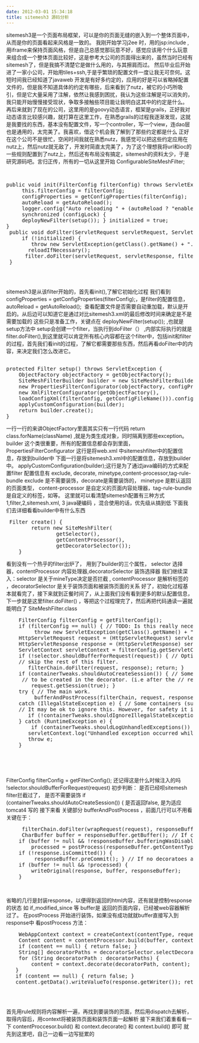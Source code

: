 ```yaml
---
date: 2012-03-01 15:34:18
title: sitemesh3 源码分析
---
```



<p>
	sitemesh3是一个页面布局框架，可以是你的页面无缝的嵌入到一个整体页面中，从而是你的页面看起来风格是一致的。
我刚开始学习j2ee 时，用的jsp:include , 用iframe来保持页面风格，但是自己总感觉那玩意不好，感觉应该用个什么玩意来组合成一个整体页面比较好，这是参考大公司的页面得出来的，虽然当时已经有sitemesh了，但是我搞不清楚它是做什么用的，与其擦肩而过。
然后毕业后开始进了一家小公司，开始用tiles+ssh,于是乎繁琐的配置文件一度让我无可奈何。这短时间我已经知道了javaweb 开发是有好多约定的，应用的好是可以省略掉配置文件的，但是我不知道具体的约定有哪些，后来看到了nutz，被它的小巧所吸引，但是它大量采用了注解，依然让我感到困扰，我认为这些注解是可以消失的，我只能开始慢慢接受现状，争取多接触些项目能让我明白这其中的约定是什么。
再后来就到了现在的公司，这里用的是goovy动态语言，框架是grails，正好我对动态语言比较感兴趣，就打算在这里工作，在熟悉grails的过程我逐渐发现，这就是我要找的东西，基本没有配置文件，写一个controller，写一个view，连dao层也是通用的，太完美了。我喜欢，借这个机会我了解到了那些约定都是什么
正好在这个公司不是很忙，空闲时间我就在熟悉nutz，我感觉可以把这些约定应用在nutz上，然后nutz就无敌了，开发时简直太完美了，为了这个理想我将url和ioc的一些规则配置到了nutz上，然后还有布局没有搞定，sitemesh的资料太少，于是研究源码吧。言归正传，所有的一切从这里开始 ConfigurableSiteMeshFilter;
</p>
<p>
	<br />
</p>
<pre class="prettyprint lang-java linenums">
public void init(FilterConfig filterConfig) throws ServletException { 
     this.filterConfig = filterConfig; 
     configProperties = getConfigProperties(filterConfig); 
     autoReload = getAutoReload();  
     logger.config("Auto reloading " + (autoReload ? "enabled" : "disabled")); 
     synchronized (configLock) { 
     deployNewFilter(setup()); } initialized = true; 
}
 public void doFilter(ServletRequest servletRequest, ServletResponse servletResponse, FilterChain filterChain) throws IOException, ServletException {
     if (!initialized) {
        throw new ServletException(getClass().getName() + ".init(FilterConfig) was not called"); } 
       reloadIfNecessary();
      filter.doFilter(servletRequest, servletResponse, filterChain); 
 }
 </pre>
<p>
	<br />
</p>
<p>
	sitemesh3是从该filter开始的，首先看init(),了解它初始化过程
我们看到configProperties = getConfigProperties(filterConfig);，是filter的配置信息，autoReload = getAutoReload(); &nbsp;查看配置文件是否需要自动重加载，默认是开启的。从后边可以知道它是通过对比sitemesh3.xml的最后修改时间来确定是不是需要加载的
这些只是准备工作，关键点在 deployNewFilter(setup()); ,也就是setup方法中
setup会创建一个filter，当执行到doFilter（） ,内部实际执行的就是filter.doFilter(),到这里就可以肯定所有核心内容都在这个filter中，包括init和filter的过程，首先我们看init的过程，了解它都需要那些东西，然后再看doFilter中的内容，来决定我们怎么改进它。 
</p>
<pre class="prettyprint lang-java linenums"> 
protected Filter setup() throws ServletException {
    ObjectFactory objectFactory = getObjectFactory();
    SiteMeshFilterBuilder builder = new SiteMeshFilterBuilder();
    new PropertiesFilterConfigurator(objectFactory, configProperties).configureFilter(builder);
    new XmlFilterConfigurator(getObjectFactory(),
    loadConfigXml(filterConfig, getConfigFileName())).configureFilter(builder);
    applyCustomConfiguration(builder);
    return builder.create();
}
</pre> 
<p>
一行一行的来讲ObjectFactory里面其实只有一行代码 return class.forName(className) ,就是为类生成对象，同时隔离到那些exception。
builder 这个类很重要，所有的配置信息都会存到里面，PropertiesFilterConfigurator 这行是将web.xml 中sitemeshfilter中的配置信息，存放到builder中
下面一行是将sitemesh3.xml中的配置信息，存放到builder中。
applyCustomConfiguration(builder);这行是为了通过java编码的方式来配置filter
配置信息有 exclude, decorate, minetype,content-processor,tag-rule-bundle
exclude 是不需要装饰，decorate是需要装饰的， minetype 是默认返回的页面类型， content-processor 是自定义的页面内容处理器，tag-rule-bundle 是自定义的标签，如等。
这里就可以看清楚sitemesh配置有三种方式 1,filter,2,sitemesh.xml, 3 java硬编码 ，混合使用的话，优先级从搞到低
下面我们去详细看看builder中有什么东西 
</p>
<pre class="prettyprint lang-java linenums">
 Filter create() {
        return new SiteMeshFilter(
                getSelector(),
                getContentProcessor(),
                getDecoratorSelector());
    } 
</pre>
<p>
 看到没有一个热乎的filter出炉了， 用到了builder的三个属性， selector 选择器，contentProcessor 内容处理器,decoratorSelector 装饰选择器 
我们继续深入：selector 是关于mineType决定是否拦截 , contentProcessor 是解析标签的  ，decoratorSelector 是关于装饰页面和被装饰页面的关系
好了，初始化过程基本就看完了，接下来就到正餐时间了，从上面我们没有看到更多的默认配置信息， 下一步就是这里filter.doFilter() ，等把这个过程理完了，然后再把代码通读一遍就能明白了  SiteMeshFilter.class 
</p>
<pre class="prettyprint lang-java linenums">
    FilterConfig filterConfig = getFilterConfig();
    if (filterConfig == null) { // TODO: Is this really necessary? Can we survive without init() being called? 
         throw new ServletException(getClass().getName() + ".init() has not been called."); } 
    HttpServletRequest request = (HttpServletRequest) servletRequest; 
    HttpServletResponse response = (HttpServletResponse) servletResponse; 
    ServletContext servletContext = filterConfig.getServletContext(); 
    if (!selector.shouldBufferForRequest(request)) { // Optimization: If the content doesn't need to be buffered,
    // skip the rest of this filter. 
       filterChain.doFilter(request, response); return; }
    if (containerTweaks.shouldAutoCreateSession()) { // Some containers (such as Tomcat 4) will not allow sessions
     // to be created in the decorator. (i.e after the // response has been committed). 
        request.getSession(true); } 
    try { // The main work. 
         bufferAndPostProcess(filterChain, request, response, selector); } 
    catch (IllegalStateException e) { // Some containers (such as WebLogic) throw an IllegalStateException when an error page is served. 
    // It may be ok to ignore this. However, for safety it is propegated if possible. 
       if (!containerTweaks.shouldIgnoreIllegalStateExceptionOnErrorPage()) { throw e; }
    } catch (RuntimeException e) { 
        if (containerTweaks.shouldLogUnhandledExceptions()) { // Some containers (such as Tomcat 4) swallow RuntimeExceptions in filters.
       servletContext.log("Unhandled exception occurred whilst decorating page", e); }
       throw e; 
    }
</pre>
 <br />
 
<p>
	<br />
</p>
<p>
	FilterConfig filterConfig = getFilterConfig(); 还记得这是什么时候注入的吗
!selector.shouldBufferForRequest(request)  初步判断： 是否已经呗sitemesh filter拦截过了， 是否不需要装饰
if (containerTweaks.shouldAutoCreateSession()) { 是否返回false, 是为适应tomcat4 写的
接下来看 关键部分  bufferAndPostProcess ，前面几行可以不用看 关键在于：
</p>
<pre class="prettyprint lang-java linenums">
     filterChain.doFilter(wrapRequest(request), responseBuffer); 
     CharBuffer buffer = responseBuffer.getBuffer(); // If content was buffered, post-process it. boolean processed = false;
    if (buffer != null && !responseBuffer.bufferingWasDisabled()) { 
        processed = postProcess(responseBuffer.getContentType(), buffer, request, response, metaData); } 
    if (!response.isCommitted()) {
         responseBuffer.preCommit(); } // If no decoratoes applied, and we have some buffered content, write the original. 
    if (buffer != null && !processed) { 
        writeOriginal(response, buffer, responseBuffer); 
    }
</pre>

<p>
	<br />
</p>
<p>
	省略的几行是封装response，以便得到返回的html内容，还有就是控制response 的状态 如 if_modified_since 等
buffer是 返回的页面内容，已经被web容器解析过了。
在postProcess 开始进行装饰，如果没有成功就就buffer直接写入到response中
看postProcess 方法：
</p>
<pre class="prettyprint lang-java linenums">
    WebAppContext context = createContext(contentType, request, response, metaData);
    Content content = contentProcessor.build(buffer, context);
    if (content == null) { return false; }
    String[] decoratorPaths = decoratorSelector.selectDecoratorPaths(content, context);
    for (String decoratorPath : decoratorPaths) { 
        content = context.decorate(decoratorPath, content); 
   } 
   if (content == null) { return false; } 
   content.getData().writeValueTo(response.getWriter()); return true;
  </pre>
<p>
	<br />
</p>
<p>
首先用rule规则将内容解析一遍，再找到要装饰的页面，然后用dispatch去解析，取得内容后，用context将被装饰页面和装饰页面一起解析
接下来我们着重看看一下 contentProccesor.build() 和 context.decorate() 和 context.build() 即可
就先到这里吧，自己一边看一边写挺累的
</p>